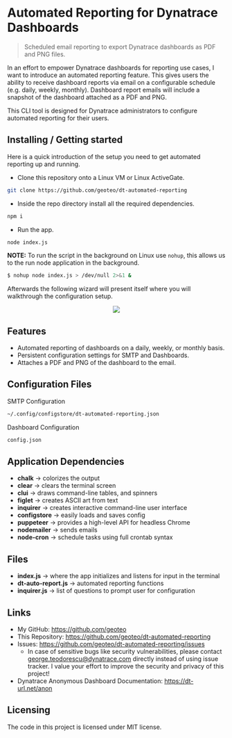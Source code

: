 # Automated Reporting for Dynatrace Dashboards
> Scheduled email reporting to export Dynatrace dashboards as PDF and PNG files.

In an effort to empower Dynatrace dashboards for reporting use cases, I want to introduce an automated reporting feature. This gives users the ability to receive dashboard reports via email on a configurable schedule (e.g. daily, weekly, monthly). Dashboard report emails will include a snapshot of the dashboard attached as a PDF and PNG.

This CLI tool is designed for Dynatrace administrators to configure automated reporting for their users.

## Installing / Getting started

Here is a quick introduction of the setup you need to get automated reporting up and running.

- Clone this repository onto a Linux VM or Linux ActiveGate.
```sh
git clone https://github.com/geoteo/dt-automated-reporting
```

- Inside the repo directory install all the required dependencies.
```sh
npm i
``` 

- Run the app.
```sh 
node index.js
```

**NOTE:** To run the script in the background on Linux use `nohup`, this allows us to the run node application in the background.
```sh
$ nohup node index.js > /dev/null 2>&1 &
```

Afterwards the following wizard will present itself where you will walkthrough the configuration setup.

<p align="center"><img src="/img/demo.gif?raw=true"/></p>

## Features

* Automated reporting of dashboards on a daily, weekly, or monthly basis.
* Persistent configuration settings for SMTP and Dashboards.
* Attaches a PDF and PNG of the dashboard to the email.

## Configuration Files

SMTP Configuration

```sh
~/.config/configstore/dt-automated-reporting.json
```

Dashboard Configuration

```sh
config.json
```

## Application Dependencies

- **chalk** &#8594; colorizes the output
- **clear** &#8594; clears the terminal screen
- **clui** &#8594; draws command-line tables, and spinners
- **figlet** &#8594; creates ASCII art from text
- **inquirer** &#8594; creates interactive command-line user interface
- **configstore** &#8594; easily loads and saves config
- **puppeteer** &#8594; provides a high-level API for headless Chrome
- **nodemailer** &#8594; sends emails
- **node-cron** &#8594; schedule tasks using full crontab syntax

## Files

- **index.js** &#8594; where the app initializes and listens for input in the terminal
- **dt-auto-report.js** &#8594; automated reporting functions
- **inquirer.js** &#8594; list of questions to prompt user for configuration

## Links

- My GitHub: https://github.com/geoteo
- This Repository: https://github.com/geoteo/dt-automated-reporting
- Issues: https://github.com/geoteo/dt-automated-reporting/issues
  - In case of sensitive bugs like security vulnerabilities, please contact
    george.teodorescu@dynatrace.com directly instead of using issue tracker. I value your effort
    to improve the security and privacy of this project!
- Dynatrace Anonymous Dashboard Documentation: https://dt-url.net/anon

## Licensing

The code in this project is licensed under MIT license.